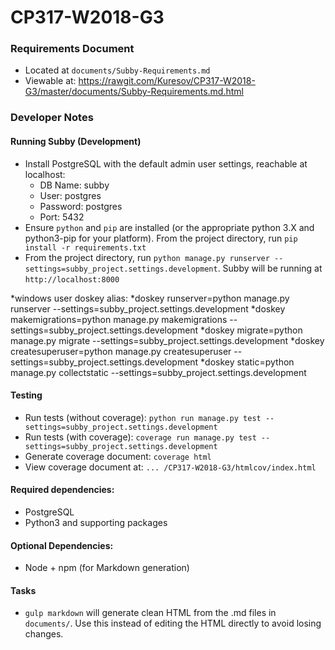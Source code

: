 # CP317-W2018-G3

### Requirements Document
* Located at `documents/Subby-Requirements.md`
* Viewable at: https://rawgit.com/Kuresov/CP317-W2018-G3/master/documents/Subby-Requirements.md.html

### Developer Notes
#### Running Subby (Development)
  * Install PostgreSQL with the default admin user settings, reachable at localhost:
    * DB Name: subby
    * User: postgres
    * Password: postgres
    * Port: 5432
  * Ensure `python` and `pip` are installed (or the appropriate python 3.X and python3-pip for your platform). From the project directory, run `pip install -r requirements.txt`
  * From the project directory, run `python manage.py runserver --settings=subby_project.settings.development`. Subby will be running at `http://localhost:8000`
  
  *windows user doskey alias:
	*doskey runserver=python manage.py runserver --settings=subby_project.settings.development
	*doskey makemigrations=python manage.py makemigrations --settings=subby_project.settings.development
	*doskey migrate=python manage.py migrate --settings=subby_project.settings.development
	*doskey createsuperuser=python manage.py createsuperuser --settings=subby_project.settings.development
	*doskey static=python manage.py collectstatic --settings=subby_project.settings.development

#### Testing
  * Run tests (without coverage): `python run manage.py test --settings=subby_project.settings.development`
  * Run tests (with coverage): `coverage run manage.py test --settings=subby_project.settings.development`
  * Generate coverage document: `coverage html`
  * View coverage document at: `... /CP317-W2018-G3/htmlcov/index.html`

#### Required dependencies:
  * PostgreSQL
  * Python3 and supporting packages

#### Optional Dependencies:
  * Node + npm (for Markdown generation)

#### Tasks
  * `gulp markdown` will generate clean HTML from the .md files in `documents/`. Use this instead of editing the HTML directly to avoid losing changes.
